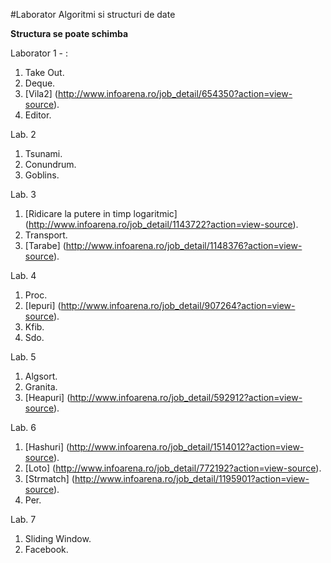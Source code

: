 #Laborator Algoritmi si structuri de date


**Structura se poate schimba**

Laborator 1 - :

1. Take Out.
2. Deque.
3. [Vila2] (http://www.infoarena.ro/job_detail/654350?action=view-source).
4. Editor.

Lab. 2
1. Tsunami.
2. Conundrum.
3. Goblins.

Lab. 3
1. [Ridicare la putere in timp logaritmic] (http://www.infoarena.ro/job_detail/1143722?action=view-source).
2. Transport.
3. [Tarabe] (http://www.infoarena.ro/job_detail/1148376?action=view-source).

Lab. 4
1. Proc.
2. [Iepuri] (http://www.infoarena.ro/job_detail/907264?action=view-source).
3. Kfib.
4. Sdo.

Lab. 5
1. Algsort.
2. Granita.
3. [Heapuri] (http://www.infoarena.ro/job_detail/592912?action=view-source).

Lab. 6
1. [Hashuri] (http://www.infoarena.ro/job_detail/1514012?action=view-source).
2. [Loto] (http://www.infoarena.ro/job_detail/772192?action=view-source).
3. [Strmatch] (http://www.infoarena.ro/job_detail/1195901?action=view-source).
4. Per.

Lab. 7
1. Sliding Window.
2. Facebook.



